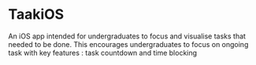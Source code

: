 # TaakiOS
An iOS app intended for undergraduates to focus and visualise tasks that needed to be done. This encourages undergraduates to focus on ongoing task with key features : task countdown and time blocking
